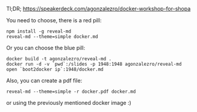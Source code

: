 Tl;DR; https://speakerdeck.com/agonzalezro/docker-workshop-for-shopa

You need to choose, there is a red pill:

    npm install -g reveal-md
    reveal-md --theme=simple docker.md

Or you can choose the blue pill:

    docker build -t agonzalezro/reveal-md .
    docker run -d -v `pwd`:/slides -p 1948:1948 agonzalezro/reveal-md
    open `boot2docker ip`:1948/docker.md

Also, you can create a pdf file:

    reveal-md --theme=simple -r docker.pdf docker.md

or using the previously mentioned docker image :)
